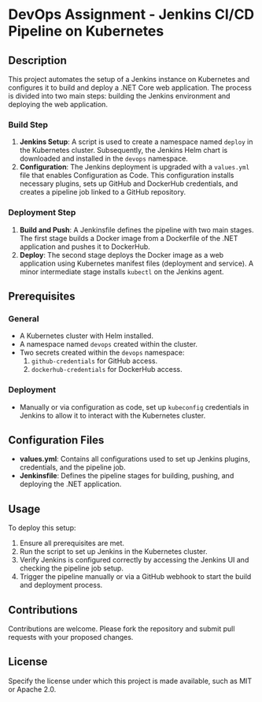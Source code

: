 # DevOps Assignment - Jenkins CI/CD Pipeline on Kubernetes

## Description
This project automates the setup of a Jenkins instance on Kubernetes and configures it to build and deploy a .NET Core web application. The process is divided into two main steps: building the Jenkins environment and deploying the web application.

### Build Step
1. **Jenkins Setup**: A script is used to create a namespace named `deploy` in the Kubernetes cluster. Subsequently, the Jenkins Helm chart is downloaded and installed in the `devops` namespace.
2. **Configuration**: The Jenkins deployment is upgraded with a `values.yml` file that enables Configuration as Code. This configuration installs necessary plugins, sets up GitHub and DockerHub credentials, and creates a pipeline job linked to a GitHub repository.

### Deployment Step
1. **Build and Push**: A Jenkinsfile defines the pipeline with two main stages. The first stage builds a Docker image from a Dockerfile of the .NET application and pushes it to DockerHub.
2. **Deploy**: The second stage deploys the Docker image as a web application using Kubernetes manifest files (deployment and service). A minor intermediate stage installs `kubectl` on the Jenkins agent.

## Prerequisites
### General
- A Kubernetes cluster with Helm installed.
- A namespace named `devops` created within the cluster.
- Two secrets created within the `devops` namespace:
  1. `github-credentials` for GitHub access.
  2. `dockerhub-credentials` for DockerHub access.

### Deployment
- Manually or via configuration as code, set up `kubeconfig` credentials in Jenkins to allow it to interact with the Kubernetes cluster.

## Configuration Files
- **values.yml**: Contains all configurations used to set up Jenkins plugins, credentials, and the pipeline job.
- **Jenkinsfile**: Defines the pipeline stages for building, pushing, and deploying the .NET application.

## Usage
To deploy this setup:
1. Ensure all prerequisites are met.
2. Run the script to set up Jenkins in the Kubernetes cluster.
3. Verify Jenkins is configured correctly by accessing the Jenkins UI and checking the pipeline job setup.
4. Trigger the pipeline manually or via a GitHub webhook to start the build and deployment process.

## Contributions
Contributions are welcome. Please fork the repository and submit pull requests with your proposed changes.

## License
Specify the license under which this project is made available, such as MIT or Apache 2.0.
